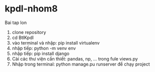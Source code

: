 # kpdl-nhom8
Bai tap lon

1. clone repository
2. cd BtlKpdl
3. vào terminal và nhập: pip install virtualenv
4. nhập tiếp: python -m venv env
5. nhập tiếp: pip install django 
6. Cài các thư viện cần thiết: pandas, np, ... trong fule views.py
7. Nhập trong terminal: python manage.pu runserver để chạy project
